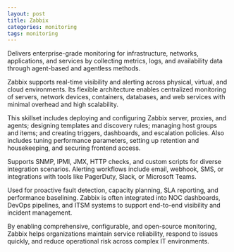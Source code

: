 ```yaml
---
layout: post
title: Zabbix
categories: monitoring
tags: monitoring
---
```


Delivers enterprise-grade monitoring for infrastructure, networks, applications, and services by collecting metrics, logs, and availability data through agent-based and agentless methods.

<!--more-->

Zabbix supports real-time visibility and alerting across physical, virtual, and cloud environments. Its flexible architecture enables centralized monitoring of servers, network devices, containers, databases, and web services with minimal overhead and high scalability.

This skillset includes deploying and configuring Zabbix server, proxies, and agents; designing templates and discovery rules; managing host groups and items; and creating triggers, dashboards, and escalation policies. Also includes tuning performance parameters, setting up retention and housekeeping, and securing frontend access.

Supports SNMP, IPMI, JMX, HTTP checks, and custom scripts for diverse integration scenarios. Alerting workflows include email, webhook, SMS, or integrations with tools like PagerDuty, Slack, or Microsoft Teams.

Used for proactive fault detection, capacity planning, SLA reporting, and performance baselining. Zabbix is often integrated into NOC dashboards, DevOps pipelines, and ITSM systems to support end-to-end visibility and incident management.

By enabling comprehensive, configurable, and open-source monitoring, Zabbix helps organizations maintain service reliability, respond to issues quickly, and reduce operational risk across complex IT environments.